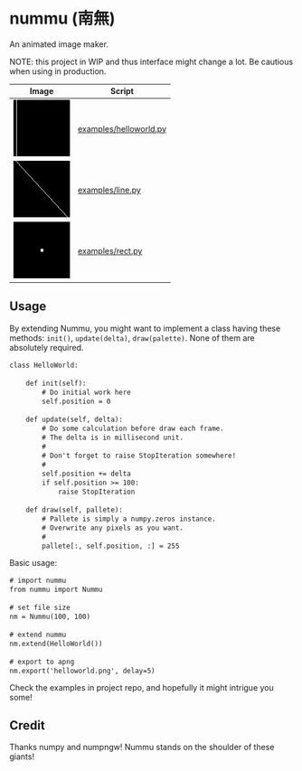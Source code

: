 # nummu (南無)

An animated image maker.

NOTE: this project in WIP and thus interface might change a lot. Be cautious when using in production.

|Image|Script|
|-----|------|
|![helloworld](https://github.com/soasme/nummu/raw/master/examples/helloworld.png)|[examples/helloworld.py](examples/helloworld.py)|
|![line](https://github.com/soasme/nummu/raw/master/examples/line.gif)|[examples/line.py](examples/line.py)|
|![rect](https://github.com/soasme/nummu/raw/master/examples/rect.gif)|[examples/rect.py](examples/rect.py)|

## Usage

By extending Nummu, you might want to implement a class having these methods: `init()`, `update(delta)`, `draw(palette)`. None of them are absolutely required.

    class HelloWorld:

        def init(self):
            # Do initial work here
            self.position = 0

        def update(self, delta):
            # Do some calculation before draw each frame.
            # The delta is in millisecond unit.
            #
            # Don't forget to raise StopIteration somewhere!
            #
            self.position += delta
            if self.position >= 100:
                raise StopIteration

        def draw(self, pallete):
            # Pallete is simply a numpy.zeros instance.
            # Overwrite any pixels as you want.
            #
            pallete[:, self.position, :] = 255

Basic usage:

    # import nummu
    from nummu import Nummu

    # set file size
    nm = Nummu(100, 100)

    # extend nummu
    nm.extend(HelloWorld())

    # export to apng
    nm.export('helloworld.png', delay=5)


Check the examples in project repo, and hopefully it might intrigue you some!

## Credit

Thanks numpy and numpngw! Nummu stands on the shoulder of these giants!
